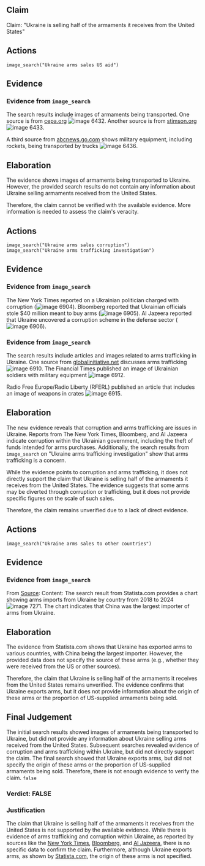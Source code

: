 ## Claim
Claim: "Ukraine is selling half of the armaments it receives from the United States"

## Actions
```
image_search("Ukraine arms sales US aid")
```

## Evidence
### Evidence from `image_search`
The search results include images of armaments being transported. One source is from [cepa.org](https://cepa.org/article/what-the-us-is-sending-to-ukraine-right-now-and-what-it-isnt/) ![image 6432](media/2025-08-29_22-47-1756507621-792332.jpg). Another source is from [stimson.org](https://www.stimson.org/2022/u-s-military-assistance-to-ukraine/) ![image 6433](media/2025-08-29_22-47-1756507622-931203.jpg).

A third source from [abcnews.go.com](https://abcnews.go.com/Politics/us-military-nato-officials-discuss-weapons-sales-aid/story?id=123691237) shows military equipment, including rockets, being transported by trucks ![image 6436](media/2025-08-29_22-47-1756507624-150117.jpg).


## Elaboration
The evidence shows images of armaments being transported to Ukraine. However, the provided search results do not contain any information about Ukraine selling armaments received from the United States.

Therefore, the claim cannot be verified with the available evidence. More information is needed to assess the claim's veracity.


## Actions
```
image_search("Ukraine arms sales corruption")
image_search("Ukraine arms trafficking investigation")
```

## Evidence
### Evidence from `image_search`
The New York Times reported on a Ukrainian politician charged with corruption (![image 6904](media/2025-08-29_23-10-1756509014-900138.jpg)). Bloomberg reported that Ukrainian officials stole $40 million meant to buy arms (![image 6905](media/2025-08-29_23-10-1756509015-017367.jpg)). Al Jazeera reported that Ukraine uncovered a corruption scheme in the defense sector (![image 6906](media/2025-08-29_23-10-1756509015-487298.jpg)).


### Evidence from `image_search`
The search results include articles and images related to arms trafficking in Ukraine. One source from [globalinitiative.net](https://globalinitiative.net/analysis/a-new-phase-of-arms-trafficking-in-ukraine/) discusses arms trafficking ![image 6910](media/2025-08-29_23-10-1756509026-349416.jpg). The Financial Times published an image of Ukrainian soldiers with military equipment ![image 6912](media/2025-08-29_23-10-1756509027-334784.jpg).

Radio Free Europe/Radio Liberty (RFERL) published an article that includes an image of weapons in crates ![image 6915](media/2025-08-29_23-10-1756509027-982121.jpg).


## Elaboration
The new evidence reveals that corruption and arms trafficking are issues in Ukraine. Reports from The New York Times, Bloomberg, and Al Jazeera indicate corruption within the Ukrainian government, including the theft of funds intended for arms purchases. Additionally, the search results from `image_search` on "Ukraine arms trafficking investigation" show that arms trafficking is a concern.

While the evidence points to corruption and arms trafficking, it does not directly support the claim that Ukraine is selling half of the armaments it receives from the United States. The evidence suggests that some arms may be diverted through corruption or trafficking, but it does not provide specific figures on the scale of such sales.

Therefore, the claim remains unverified due to a lack of direct evidence.


## Actions
```
image_search("Ukraine arms sales to other countries")
```

## Evidence
### Evidence from `image_search`
From [Source](https://www.statista.com/statistics/1294319/ukraine-arms-exports-by-country/): 
Content: The search result from Statista.com provides a chart showing arms imports from Ukraine by country from 2018 to 2024 ![image 7271](media/2025-08-29_23-28-1756510117-244396.jpg). The chart indicates that China was the largest importer of arms from Ukraine.


## Elaboration
The evidence from Statista.com shows that Ukraine has exported arms to various countries, with China being the largest importer. However, the provided data does not specify the source of these arms (e.g., whether they were received from the US or other sources).

Therefore, the claim that Ukraine is selling half of the armaments it receives from the United States remains unverified. The evidence confirms that Ukraine exports arms, but it does not provide information about the origin of these arms or the proportion of US-supplied armaments being sold.


## Final Judgement
The initial search results showed images of armaments being transported to Ukraine, but did not provide any information about Ukraine selling arms received from the United States. Subsequent searches revealed evidence of corruption and arms trafficking within Ukraine, but did not directly support the claim. The final search showed that Ukraine exports arms, but did not specify the origin of these arms or the proportion of US-supplied armaments being sold. Therefore, there is not enough evidence to verify the claim. `false`


### Verdict: FALSE

### Justification
The claim that Ukraine is selling half of the armaments it receives from the United States is not supported by the available evidence. While there is evidence of arms trafficking and corruption within Ukraine, as reported by sources like the [New York Times](https://www.nytimes.com/), [Bloomberg](https://www.bloomberg.com/), and [Al Jazeera](https://www.aljazeera.com/), there is no specific data to confirm the claim. Furthermore, although Ukraine exports arms, as shown by [Statista.com](https://www.statista.com/statistics/1294319/ukraine-arms-exports-by-country/), the origin of these arms is not specified.

